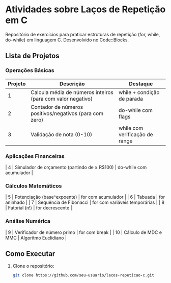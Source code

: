 # Atividades sobre Laços de Repetição em C

Repositório de exercícios para praticar estruturas de repetição (for, while, do-while) em linguagem C. Desenvolvido no Code::Blocks.

## Lista de Projetos

### Operações Básicas
| Projeto | Descrição | Destaque |
|---------|-----------|----------|
| 1  | Calcula média de números inteiros (para com valor negativo) | while + condição de parada |
| 2  | Contador de números positivos/negativos (para com zero) | do-while com flags |
| 3  | Validação de nota (0-10) | while com verificação de range |

### Aplicações Financeiras
| 4  | Simulador de orçamento (partindo de ≥ R$100) | do-while com acumulador |

### Cálculos Matemáticos
| 5  | Potenciação (base^expoente) | for com acumulador |
| 6  | Tabuada | for aninhado |
| 7  | Sequência de Fibonacci | for com variáveis temporárias |
| 8  | Fatorial (n!) | for decrescente |

### Análise Numérica
| 9  | Verificador de número primo | for com break |
| 10 | Cálculo de MDC e MMC | Algoritmo Euclidiano |

## Como Executar
1. Clone o repositório:
   ```bash
   git clone https://github.com/seu-usuario/lacos-repeticao-c.git
